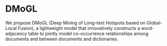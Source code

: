 # DMoGL
We propose DMoGL (Deep Mining of Long-text Hotspots based on Global-Local Fusion), a lightweight model that innovatively constructs a word-adjacency table to jointly model co-occurrence relationships among documents and between documents and dictionaries.
